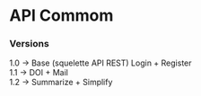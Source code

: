 # API Commom

### Versions 
1.0 → Base (squelette API REST) Login + Register<br>
1.1 → DOI + Mail<br>
1.2 → Summarize + Simplify<br>

